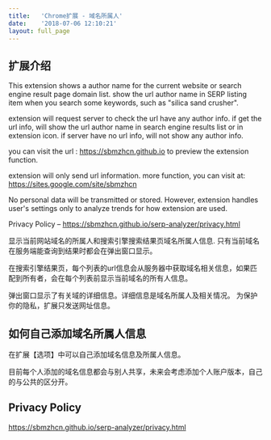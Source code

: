 ```yaml
---
title:   'Chrome扩展 - 域名所属人'
date:    '2018-07-06 12:10:21'
layout: full_page
---
```


## 扩展介绍

This extension shows a author name for the current website or search engine result page domain list.
show the url author name in SERP listing item when you search some keywords, such as "silica sand crusher".

extension will request server to check the url have any author info. if get the url info, will show the url author name in search engine results list or in extension icon. if server have no url info, will not show any author info.

you can visit the url : https://sbmzhcn.github.io  to preview the extension function.

extension will only send url information. more function, you can visit at: https://sites.google.com/site/sbmzhcn

No personal data will be transmitted or stored. However, extension handles user's settings only to analyze trends for how extension are used.

Privacy Policy – https://sbmzhcn.github.io/serp-analyzer/privacy.html

显示当前网站域名的所属人和搜索引擎搜索结果页域名所属人信息. 只有当前域名在服务端能查询到结果时都会在弹出窗口显示。

在搜索引擎结果页，每个列表的url信息会从服务器中获取域名相关信息，如果匹配到所有者，会在每个列表前显示当前域名的所有人信息。

弹出窗口显示了有关域的详细信息。详细信息是域名所属人及相关情况。
为保护你的隐私，扩展只发送网址信息。

## 如何自己添加域名所属人信息

在扩展【选项】中可以自己添加域名信息及所属人信息。

目前每个人添加的域名信息都会与别人共享，未来会考虑添加个人账户版本，自己的与公共的区分开。

## Privacy Policy

https://sbmzhcn.github.io/serp-analyzer/privacy.html